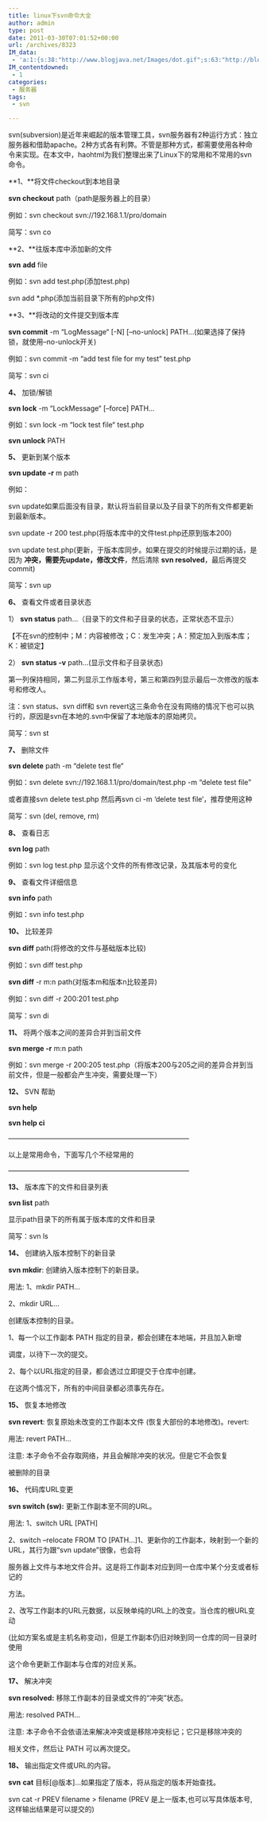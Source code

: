 ```yaml
---
title: linux下svn命令大全
author: admin
type: post
date: 2011-03-30T07:01:52+00:00
url: /archives/8323
IM_data:
 - 'a:1:{s:38:"http://www.blogjava.net/Images/dot.gif";s:63:"http://blog.haohtml.com/wp-content/uploads/2011/03/9b8a_dot.gif";}'
IM_contentdowned:
 - 1
categories:
 - 服务器
tags:
 - svn

---
```

svn(subversion)是近年来崛起的版本管理工具，svn服务器有2种运行方式：独立服务器和借助apache。2种方式各有利弊。不管是那种方式，都需要使用各种命令来实现。在本文中，haohtml为我们整理出来了Linux下的常用和不常用的svn命令。

**1、**将文件checkout到本地目录

**svn checkout** path（path是服务器上的目录）

例如：svn checkout svn://192.168.1.1/pro/domain

简写：svn co

**2、**往版本库中添加新的文件

**svn** **add** file

例如：svn add test.php(添加test.php)

svn add *.php(添加当前目录下所有的php文件)

**3、**将改动的文件提交到版本库

**svn commit** -m “LogMessage“ [-N] [–no-unlock] PATH…(如果选择了保持锁，就使用–no-unlock开关)

例如：svn commit -m “add test file for my test“ test.php

简写：svn ci

**4、** 加锁/解锁


**svn lock** -m “LockMessage“ [–force] PATH…

例如：svn lock -m “lock test file“ test.php

**svn unlock** PATH


**5、** 更新到某个版本


**svn update -r** m path

例如：

svn update如果后面没有目录，默认将当前目录以及子目录下的所有文件都更新到最新版本。

svn update -r 200 test.php(将版本库中的文件test.php还原到版本200)

svn update test.php(更新，于版本库同步。如果在提交的时候提示过期的话，是因为 **冲突，需要先update，修改文件**，然后清除 **svn resolved**，最后再提交commit)

简写：svn up


**6、** 查看文件或者目录状态


1） **svn status** path…（目录下的文件和子目录的状态，正常状态不显示）

【不在svn的控制中；M：内容被修改；C：发生冲突；A：预定加入到版本库；K：被锁定】

2） **svn status -v** path…(显示文件和子目录状态)

第一列保持相同，第二列显示工作版本号，第三和第四列显示最后一次修改的版本号和修改人。

注：svn status、svn diff和 svn revert这三条命令在没有网络的情况下也可以执行的，原因是svn在本地的.svn中保留了本地版本的原始拷贝。

简写：svn st


**7、** 删除文件


**svn delete** path -m “delete test fle“

例如：svn delete svn://192.168.1.1/pro/domain/test.php -m “delete test file”

或者直接svn delete test.php 然后再svn ci -m ‘delete test file‘，推荐使用这种

简写：svn (del, remove, rm)


**8、** 查看日志


**svn log** path

例如：svn log test.php 显示这个文件的所有修改记录，及其版本号的变化


**9、** 查看文件详细信息


**svn info** path

例如：svn info test.php


**10、** 比较差异


**svn diff** path(将修改的文件与基础版本比较)

例如：svn diff test.php

**svn diff** -r m:n path(对版本m和版本n比较差异)

例如：svn diff -r 200:201 test.php

简写：svn di


**11、** 将两个版本之间的差异合并到当前文件


**svn merge -r** m:n path

例如：svn merge -r 200:205 test.php（将版本200与205之间的差异合并到当前文件，但是一般都会产生冲突，需要处理一下）


**12、** SVN 帮助


**svn help**

**svn help ci**

——————————————————————————


以上是常用命令，下面写几个不经常用的


——————————————————————————


**13、** 版本库下的文件和目录列表


**svn list** path

显示path目录下的所有属于版本库的文件和目录

简写：svn ls


**14、** 创建纳入版本控制下的新目录


**svn mkdir**: 创建纳入版本控制下的新目录。

用法: 1、mkdir PATH…

2、mkdir URL…

创建版本控制的目录。

1、每一个以工作副本 PATH 指定的目录，都会创建在本地端，并且加入新增

调度，以待下一次的提交。

2、每个以URL指定的目录，都会透过立即提交于仓库中创建。

在这两个情况下，所有的中间目录都必须事先存在。


**15、** 恢复本地修改


**svn revert**: 恢复原始未改变的工作副本文件 (恢复大部份的本地修改)。revert:

用法: revert PATH…

注意: 本子命令不会存取网络，并且会解除冲突的状况。但是它不会恢复

被删除的目录


**16、** 代码库URL变更


**svn switch (sw):** 更新工作副本至不同的URL。

用法: 1、switch URL [PATH]

2、switch –relocate FROM TO [PATH…]1、更新你的工作副本，映射到一个新的URL，其行为跟“svn update”很像，也会将

服务器上文件与本地文件合并。这是将工作副本对应到同一仓库中某个分支或者标记的

方法。

2、改写工作副本的URL元数据，以反映单纯的URL上的改变。当仓库的根URL变动

(比如方案名或是主机名称变动)，但是工作副本仍旧对映到同一仓库的同一目录时使用

这个命令更新工作副本与仓库的对应关系。


**17、** 解决冲突


**svn resolved:** 移除工作副本的目录或文件的“冲突”状态。

用法: resolved PATH…

注意: 本子命令不会依语法来解决冲突或是移除冲突标记；它只是移除冲突的

相关文件，然后让 PATH 可以再次提交。


**18、** 输出指定文件或URL的内容。


**svn** **cat** 目标[@版本]…如果指定了版本，将从指定的版本开始查找。

svn cat -r PREV filename > filename (PREV 是上一版本,也可以写具体版本号,这样输出结果是可以提交的)